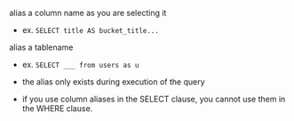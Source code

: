
alias a column name as you are selecting it
- ex. `SELECT title AS bucket_title...`

alias a tablename
- ex. `SELECT ___ from users as u`

- the alias only exists during execution of the query
- if you use column aliases in the SELECT clause, you cannot use them in the WHERE clause.
